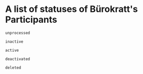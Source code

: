 # A list of statuses of Bürokratt's Participants

```
unprocessed
```

```
inactive
```

```
active
```

```
deactivated
```

```
deleted
```
